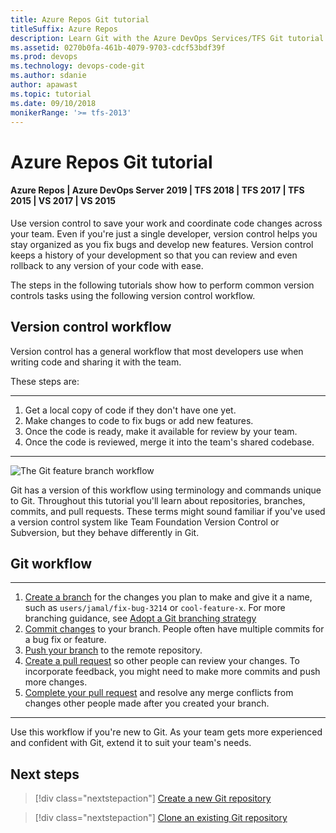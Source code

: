 ```yaml
---
title: Azure Repos Git tutorial
titleSuffix: Azure Repos
description: Learn Git with the Azure DevOps Services/TFS Git tutorial.
ms.assetid: 0270b0fa-461b-4079-9703-cdcf53bdf39f
ms.prod: devops
ms.technology: devops-code-git 
ms.author: sdanie
author: apawast
ms.topic: tutorial
ms.date: 09/10/2018
monikerRange: '>= tfs-2013'
---
```


# Azure Repos Git tutorial

#### Azure Repos | Azure DevOps Server 2019 | TFS 2018 | TFS 2017 | TFS 2015 | VS 2017 | VS 2015

Use version control to save your work and coordinate code changes across your team. Even if you're just a single developer, version control helps you stay organized as you fix bugs and develop new features. Version control keeps a history of your development so that you can review and even rollback to any version of your code with ease.

The steps in the following tutorials show how to perform common version controls tasks using the following version control workflow.

## Version control workflow

Version control has a general workflow that most developers use when writing code and sharing it with the team.

These steps are:

---
1. Get a local copy of code if they don't have one yet.
2. Make changes to code to fix bugs or add new features.
3. Once the code is ready, make it available for review by your team.
4. Once the code is reviewed, merge it into the team's shared codebase.

---

![The Git feature branch workflow](_img/gitworkflow.png)

Git has a version of this workflow using terminology and commands unique to Git. Throughout this tutorial you'll learn about repositories, branches, commits, and pull requests. 
These terms might sound familiar if you've used a version control system like Team Foundation Version Control or Subversion, but they behave differently in Git.
 
##  Git workflow

---
1. [Create a branch](branches.md) for the changes you plan to make and give it a name, such as `users/jamal/fix-bug-3214` or `cool-feature-x`. For more branching guidance, see [Adopt a Git branching strategy](git-branching-guidance.md)
2. [Commit changes](commits.md) to your branch. People often have multiple commits for a bug fix or feature.
3. [Push your branch](pushing.md) to the remote repository. 
4. [Create a pull request](pullrequest.md) so other people can review your changes. To incorporate feedback, you might need to make more commits and push more changes.
5. [Complete your pull request](pullrequest.md) and resolve any merge conflicts from changes other people made after you created your branch.   

---

Use this workflow if you're new to Git. As your team gets more experienced and confident with Git, extend it to suit your team's needs.

## Next steps

> [!div class="nextstepaction"]
> [Create a new Git repository](creatingrepo.md)

> [!div class="nextstepaction"]
> [Clone an existing Git repository](clone.md)
